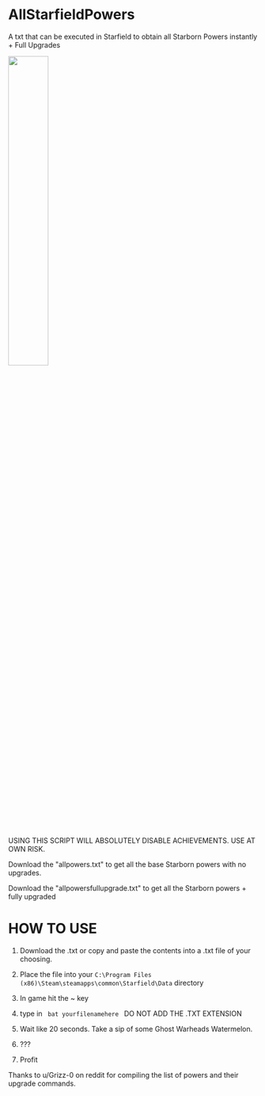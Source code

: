 # AllStarfieldPowers
A txt that can be executed in Starfield to obtain all Starborn Powers instantly + Full Upgrades

<img src="https://github.com/darksixty/AllStarfieldSkills/assets/81669502/372c601e-1671-41b9-aef2-b4e2aadf3de0" width=40% height=40%>


USING THIS SCRIPT WILL ABSOLUTELY DISABLE ACHIEVEMENTS. USE AT OWN RISK.

Download the "allpowers.txt" to get all the base Starborn powers with no upgrades.

Download the "allpowersfullupgrade.txt" to get all the Starborn powers + fully upgraded

<h1> HOW TO USE </h1>

1. Download the .txt or copy and paste the contents into a .txt file of your choosing.

2. Place the file into your <code>C:\Program Files (x86)\Steam\steamapps\common\Starfield\Data</code> directory

3. In game hit the ~ key

4. type in <code> bat yourfilenamehere </code> DO NOT ADD THE .TXT EXTENSION

5. Wait like 20 seconds. Take a sip of some Ghost Warheads Watermelon.

6. ???

7. Profit

Thanks to u/Grizz-0 on reddit for compiling the list of powers and their upgrade commands.
